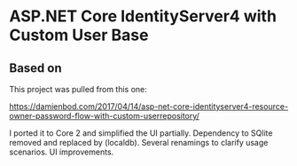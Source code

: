 # ASP.NET Core IdentityServer4 with Custom User Base

## Based on

This project was pulled from this one:

https://damienbod.com/2017/04/14/asp-net-core-identityserver4-resource-owner-password-flow-with-custom-userrepository/

I ported it to Core 2 and simplified the UI partially. Dependency to SQlite removed and replaced by (localdb). Several renamings to clarify usage scenarios. UI improvements.

##